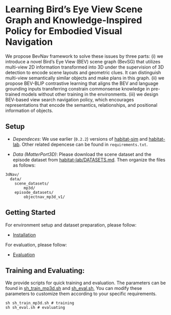 # Learning Bird’s Eye View Scene Graph and Knowledge-Inspired Policy for Embodied Visual Navigation


We propose BevNav framework to solve these issues by three parts: (i) we introduce a novel Bird’s Eye View (BEV) scene graph (BevSG) that utilizes multi-view 2D information transformed into 3D under the supervision of 3D detection to encode scene layouts and geometric clues. It can distinguish multi-view
semantically similar objects and make plans in this graph. (ii) we propose BEV-BLIP contrastive learning that aligns the BEV and language grounding inputs transferring constrain commonsense knowledge in pre-trained models without other training in the environments. (iii) we design BEV-based view search navigation policy, which encourages representations that encode the semantics, relationships, and positional information of objects. 

## Setup
- *Dependeces*: We use earlier (`0.2.2`) versions of [habitat-sim](https://github.com/facebookresearch/habitat-sim/tree/v0.2.2) and [habitat-lab](https://github.com/facebookresearch/habitat-lab/tree/v0.2.2). Other related depencese can be found in `requirements.txt`. 

- *Data (MatterPort3D)*: Please download the scene dataset and the episode dataset from [habitat-lab/DATASETS.md](https://github.com/facebookresearch/habitat-sim/blob/main/DATASETS.md#matterport3d-mp3d-dataset). Then organize the files as follows:
```
3dNav/
  data/
    scene_datasets/
        mp3d/
    episode_datasets/
        objectnav_mp3d_v1/
```

## Getting Started
For environment setup and dataset preparation, please follow:
* [Installation](./docs/installation.md)

For evaluation, please follow:
* [Evaluation](./docs/run.md)

## Training and Evaluating:

We provide scripts for quick training and evaluation. The parameters can be found in [sh_train_mp3d.sh](sh_train_mp3d.sh) and [sh_eval.sh](sh_eval.sh), You can modify these parameters to customize them according to your specific requirements.
```
sh sh_train_mp3d.sh # training 
sh sh_eval.sh # evaluating
```


